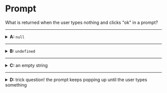 # Prompt

What is returned when the user types nothing and clicks "ok" in a prompt?

---

<details>
<summary><strong>A: </strong> <code>null</code></summary>
<br>

✖ Nope.

`prompt` will only return `null` when the user clicks "cancel".

When the user clicks "ok" whatever is written in the text box will be returned as a string. If the text box is empty, then a string is still returned but it is an empty string.

- "ok" -> string
- "cancel" -> `null`

</details>

---

<details>

<summary><strong>B: </strong><code>undefined</code></summary>
<br>

✖ Nope.

`alert` returns `undefined`, but `prompt` can never return `undefined`.

`prompt` can only return `null` or a string:

- "ok" -> string
- "cancel" -> `null`

</details>

---

<details>

<summary><strong>C: </strong>an empty string</summary>
<br>

✔ Correct!

When the user clicks "ok" a string will be returned no matter what they typed, even if they didn't type anything!

`null` is only returned when the user cancels, no matter what they typed:

- "ok" -> string
- "cancel" -> `null`

Always.

</details>

---

<details>
<summary><strong>D: </strong>trick question! the prompt keeps popping up until the user types something</summary>
<br>

✖ Nope.

A prompt will go away after the user clicks "ok" or "cancel", no matter what the user typed in the text box:

```js
'use strict';

let input = prompt('do whatever you want');

console.log(input);
```

The prompt in the Cat Detector keeps popping up because it is in a while loop, not because it's a prompt. The while loop repeats it's body until the input is not `null`. Because the `prompt` is in the loop body it pops up over and over again until the user clicks "ok" and the input is a string.

`prompt` is being called once for every time you see a pop-up box (try using the _trace_ button to see this in the console):

```js
'use strict';

let input = null;
while (input === null) {
  input = prompt('click "ok"');
}

console.log(input);
```

</details>
